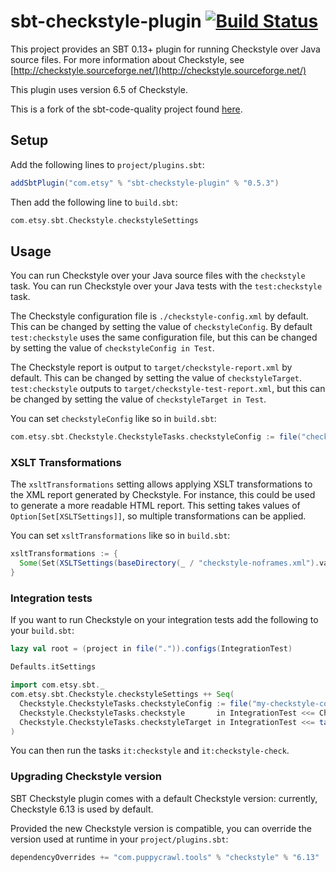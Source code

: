 # sbt-checkstyle-plugin [![Build Status](https://travis-ci.org/etsy/sbt-checkstyle-plugin.svg?branch=master)](https://travis-ci.org/etsy/sbt-checkstyle-plugin)

This project provides an SBT 0.13+ plugin for running Checkstyle over
Java source files.  For more information about Checkstyle, see
[http://checkstyle.sourceforge.net/](http://checkstyle.sourceforge.net/)

This plugin uses version 6.5 of Checkstyle.

This is a fork of the sbt-code-quality project found
[here](https://github.com/corux/sbt-code-quality).

## Setup

Add the following lines to `project/plugins.sbt`:

```scala
addSbtPlugin("com.etsy" % "sbt-checkstyle-plugin" % "0.5.3")
```

Then add the following line to `build.sbt`:

```scala
com.etsy.sbt.Checkstyle.checkstyleSettings
```

## Usage

You can run Checkstyle over your Java source files with the
`checkstyle` task.  You can run Checkstyle over your Java tests with
the `test:checkstyle` task.

The Checkstyle configuration file is `./checkstyle-config.xml` by
default.  This can be changed by setting the value of
`checkstyleConfig`.  By default `test:checkstyle` uses the same
configuration file, but this can be changed by setting the value of
`checkstyleConfig in Test`.

The Checkstyle report is output to `target/checkstyle-report.xml` by
default.  This can be changed by setting the value of
`checkstyleTarget`.  `test:checkstyle` outputs to
`target/checkstyle-test-report.xml`, but this can be changed by
setting the value of `checkstyleTarget in Test`.

You can set `checkstyleConfig` like so in `build.sbt`:
```scala
com.etsy.sbt.Checkstyle.CheckstyleTasks.checkstyleConfig := file("checkstyle-config.xml")
```

### XSLT Transformations

The `xsltTransformations` setting allows applying XSLT transformations to the XML report generated by Checkstyle.  For instance, this could be used to generate a more readable HTML report.  This setting takes values of `Option[Set[XSLTSettings]]`, so multiple transformations can be applied.

You can set `xsltTransformations` like so in `build.sbt`:
```scala
xsltTransformations := {
  Some(Set(XSLTSettings(baseDirectory(_ / "checkstyle-noframes.xml").value, target(_ / "checkstyle-report.html").value)))
}
```

### Integration tests

If you want to run Checkstyle on your integration tests add the following to your `build.sbt`:
```scala
lazy val root = (project in file(".")).configs(IntegrationTest)

Defaults.itSettings

import com.etsy.sbt._
com.etsy.sbt.Checkstyle.checkstyleSettings ++ Seq(
  Checkstyle.CheckstyleTasks.checkstyleConfig := file("my-checkstyle-config.xml"),
  Checkstyle.CheckstyleTasks.checkstyle       in IntegrationTest <<= Checkstyle.checkstyleTask(IntegrationTest),
  Checkstyle.CheckstyleTasks.checkstyleTarget in IntegrationTest <<= target(_ / "checkstyle-integration-test-report.xml")
)
```

You can then run the tasks `it:checkstyle` and `it:checkstyle-check`.

### Upgrading Checkstyle version

SBT Checkstyle plugin comes with a default Checkstyle version: currently, Checkstyle 6.13 is used by default.

Provided the new Checkstyle version is compatible, you can override the version used at runtime in your `project/plugins.sbt`:

```scala
dependencyOverrides += "com.puppycrawl.tools" % "checkstyle" % "6.13"
```

